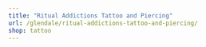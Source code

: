 ```yaml
---
title: "Ritual Addictions Tattoo and Piercing"
url: /glendale/ritual-addictions-tattoo-and-piercing/
shop: tattoo
---
```

